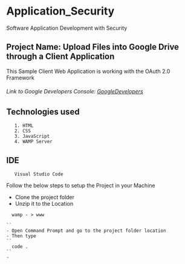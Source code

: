 # Application_Security
Software Application Development with Security

## Project Name: Upload Files into Google Drive through a Client Application 

This Sample Client Web Application is working with the OAuth 2.0 Framework
  ###### Link to Google Developers Console: [GoogleDevelopers](https://console.developers.google.com/)

  ## Technologies used
  
       1. HTML
       2. CSS
       3. JavaScript
       4. WAMP Server
       
  ## IDE
  
       Visual Studio Code


Follow the below steps to setup the Project in your Machine

- Clone the project folder
- Unzip it to the Location
```
  wamp - > www

``
- Open Command Prompt and go to the project folder location
- Then type
``
  code .
``
- 












